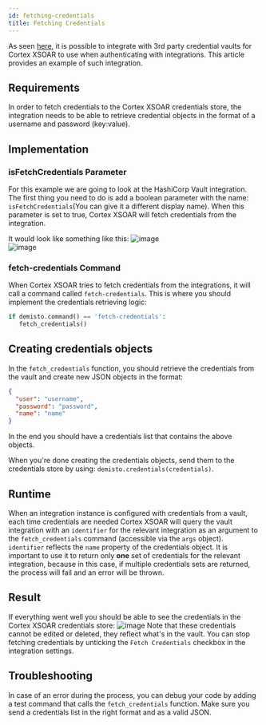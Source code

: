 ```yaml
---
id: fetching-credentials
title: Fetching Credentials
---
```


As seen [here](https://xsoar.pan.dev/docs/reference/articles/managing-credentials), it is possible to integrate with 3rd party credential 
vaults for Cortex XSOAR to use when authenticating with integrations. This article provides an example of such integration.

## Requirements

In order to fetch credentials to the Cortex XSOAR credentials store, the integration needs to be able to retrieve credential objects 
in the format of a username and password (key:value).

## Implementation

### isFetchCredentials Parameter
  
For this example we are going to look at the HashiCorp Vault integration. The first thing you need to do is add a boolean parameter with the name:
`isFetchCredentials`(You can give it a different display name). When this parameter is set to true, Cortex XSOAR will fetch credentials from the integration.

It would look like something like this: ![image](../doc_imgs/integrations/53886096-eae09600-4027-11e9-8c2d-a46078c3dcc4.png)  
![image](../doc_imgs/integrations/53886311-69d5ce80-4028-11e9-9755-08585fecff34.png)

### fetch-credentials Command

When Cortex XSOAR tries to fetch credentials from the integrations, it will call a command called `fetch-credentials`.
This is where you should implement the credentials retrieving logic:
```python
if demisto.command() == 'fetch-credentials':
   fetch_credentials()
```
 

## Creating credentials objects

In the `fetch_credentials` function, you should retrieve the credentials from the vault and create new JSON objects in the format:
```json
{
  "user": "username",
  "password": "password",
  "name": "name"
}
```


In the end you should have a credentials list that contains the above objects.


When you're done creating the credentials objects, send them to the credentials store by using:
`demisto.credentials(credentials)`.

## Runtime
When an integration instance is configured with credentials from a vault, each time credentials are needed Cortex XSOAR
will query the vault integration with an `identifier` for the relevant integration as an argument to the `fetch_credentials` command (accessible via the `args` 
object). `identifier` reflects the `name` property of the credentials object.
It is important to use it to return only **one** set of credentials for the relevant integration,
because in this case, if multiple credentials sets are returned, the process will fail and an error will be thrown.

## Result
If everything went well you should be able to see the credentials in the Cortex XSOAR credentials store:
![image](../doc_imgs/integrations/53886981-f339d080-4029-11e9-9d27-a76b85d2d025.png)
Note that these credentials cannot be edited or deleted, they reflect what's in the vault. You can stop fetching credentials by unticking the 
`Fetch Credentials` checkbox in the integration settings.


## Troubleshooting
In case of an error during the process, you can debug your code by adding a test command that calls the `fetch_credentials` function.
Make sure you send a credentials list in the right format and as a valid JSON.






